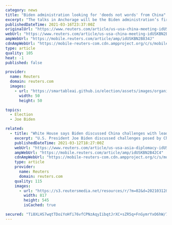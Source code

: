 ```yaml
---
category: news
title: "Biden administration looking for 'deeds not words' from China"
excerpt: "The talks in Anchorage will be the Biden administration’s first face-to-face meetings with senior officials from China, a country it has identified as its most formidable challenge. Secretary of State Antony Blinken and President Joe Biden’s national ..."
publishedDateTime: 2021-03-16T23:37:00Z
originalUrl: "https://www.reuters.com/article/us-usa-china-meeting-idUSKBN2B834J"
webUrl: "https://www.reuters.com/article/us-usa-china-meeting-idUSKBN2B834J"
ampWebUrl: "https://mobile.reuters.com/article/amp/idUSKBN2B834J"
cdnAmpWebUrl: "https://mobile-reuters-com.cdn.ampproject.org/c/s/mobile.reuters.com/article/amp/idUSKBN2B834J"
type: article
quality: 105
heat: -1
published: false

provider:
  name: Reuters
  domain: reuters.com
  images:
    - url: "https://smartableai.github.io/election/assets/images/organizations/reuters.com-50x50.jpg"
      width: 50
      height: 50

topics:
  - Election
  - Joe Biden

related:
  - title: "White House says Biden discussed China challenges with leaders from India, Japan, Australia"
    excerpt: "U.S. President Joe Biden discussed challenges posed by China with leaders from India, Japan and Australia in a meeting on Friday, White House national security adviser Jake Sullivan said."
    publishedDateTime: 2021-03-12T18:27:00Z
    webUrl: "https://www.reuters.com/article/us-usa-asia-diplomacy-idUSKBN2B42C4"
    ampWebUrl: "https://mobile.reuters.com/article/amp/idUSKBN2B42C4"
    cdnAmpWebUrl: "https://mobile-reuters-com.cdn.ampproject.org/c/s/mobile.reuters.com/article/amp/idUSKBN2B42C4"
    type: article
    provider:
      name: Reuters
      domain: reuters.com
    quality: 115
    images:
      - url: "https://s3.reutersmedia.net/resources/r/?m=02&d=20210312&t=2&i=1554718026&w=&fh=545px&fw=&ll=&pl=&sq=&r=LYNXMPEH2B1DK"
        width: 817
        height: 545
        isCached: true

secured: "Ti8XLHS7wqtTDoiYoHfi76vfCPNzAqyIibqtJrXC+sZR5q+FnGymrYxO6hW/7Hl5THER+IwJsjAalRhn4Armck61Sk6p9C+fa/84Q9Mc535vKo5HDU9KENUWojcDOIO6JsJP6H7dZLPmXURKibIQVn0Rm9rLU04Y+Ud70XgOqXsF1ChsPyUOUf8GmJBPXyIAQ7VMVIZ5ybwxm37gsNdiGqdxC0l7BecvdG54j7RLOj50zVk9eVNSzDzqJJQGG4h3vs/hdGddQxsvw6jOYcyxPAY0JG+YtUehLS+AB3634CnamEEgO/dA7IHEtEk4vScLwcCCbYblkAFUmXKRWi0joinenaio9UBBrEcn49Wzsqw=;iLwVRrk3Kf7sOtrX+gl5PQ=="
---
```


